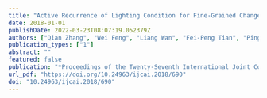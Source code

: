 ```yaml
---
title: "Active Recurrence of Lighting Condition for Fine-Grained Change Detection (IJCAI 2018, 2018)"
date: 2018-01-01
publishDate: 2022-03-23T08:07:19.052379Z
authors: ["Qian Zhang", "Wei Feng", "Liang Wan", "Fei-Peng Tian", "Ping Tan"]
publication_types: ["1"]
abstract: ""
featured: false
publication: "*Proceedings of the Twenty-Seventh International Joint Conference on Artificial Intelligence, IJCAI 2018, July 13-19, 2018, Stockholm, Sweden*"
url_pdf: "https://doi.org/10.24963/ijcai.2018/690"
doi: "10.24963/ijcai.2018/690"
---
```


